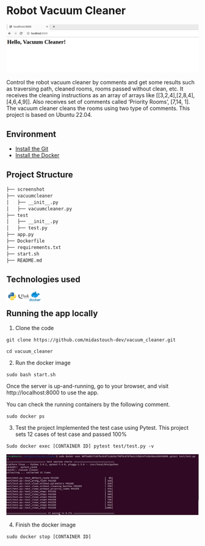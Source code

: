# Robot Vacuum Cleaner

![Run](https://github.com/midastouch-dev/vacuum_cleaner/blob/main/screenshot/run.jpg)

Control the robot vacuum cleaner by comments and get some results such as traversing path, cleaned rooms, rooms passed without clean, etc. It receives the cleaning instructions as an array of arrays like [[3,2,4],[2,8,4],[4,6,4,9]]. Also receives set of comments called ‘Priority Rooms’, [7,14, 1]. The vacuum cleaner cleans the rooms using two type of comments.
This project is based on Ubuntu 22.04.

## Environment
- [Install the Git](https://www.digitalocean.com/community/tutorials/how-to-install-git-on-ubuntu-22-04)
- [Install the Docker](https://www.digitalocean.com/community/tutorials/how-to-install-and-use-docker-on-ubuntu-22-04) 

## Project Structure

```bash
├── screenshot
├── vacuumcleaner
│   ├── __init__.py
│   ├── vacuumcleaner.py
├── test
│   ├── __init__.py
│   ├── test.py
├── app.py
├── Dockerfile
├── requirements.txt
├── start.sh
├── README.md
```
## Technologies used

[<img align="left" alt="Python" width="30px" src="https://raw.githubusercontent.com/github/explore/80688e429a7d4ef2fca1e82350fe8e3517d3494d/topics/python/python.png" />](#)
[<img align="left" alt="Flask" width="30px" src="https://raw.githubusercontent.com/github/explore/80688e429a7d4ef2fca1e82350fe8e3517d3494d/topics/flask/flask.png" />](#)
[<img align="left" alt="Docker" width="30px" src="https://raw.githubusercontent.com/github/explore/80688e429a7d4ef2fca1e82350fe8e3517d3494d/topics/docker/docker.png" />](#)
<br/>

## Running the app locally
1. Clone the code
```
git clone https://github.com/midastouch-dev/vacuum_cleaner.git   
```
```
cd vacuum_cleaner
```
2. Run the docker image
```
sudo bash start.sh
```

Once the server is up-and-running, go to your browser, and visit http://localhost:8000 to use the app.

You can check the running containers by the following comment.
```
sudo docker ps
```
3. Test the project
Implemented the test case using Pytest.  This project sets 12 cases of test case and passed 100%
```
Sudo docker exec [CONTAINER ID] pytest test/test.py -v
```
![Test](https://github.com/midastouch-dev/vacuum_cleaner/blob/main/screenshot/test.jpg)


4. Finish the docker image
```
sudo docker stop [CONTAINER ID]
```

